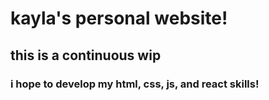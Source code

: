 # kayla's personal website!

## this is a continuous wip

### i hope to develop my html, css, js, and react skills!
